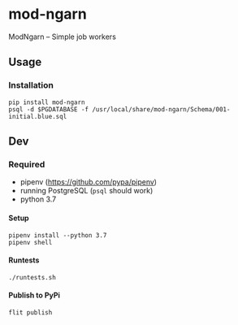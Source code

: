 # mod-ngarn
ModNgarn – Simple job workers

## Usage
### Installation
```
pip install mod-ngarn
psql -d $PGDATABASE -f /usr/local/share/mod-ngarn/Schema/001-initial.blue.sql
```

## Dev
### Required
- pipenv (https://github.com/pypa/pipenv)
- running PostgreSQL (`psql` should work)
- python 3.7

#### Setup
```
pipenv install --python 3.7
pipenv shell
```

#### Runtests
```
./runtests.sh
```

#### Publish to PyPi
```
flit publish
```